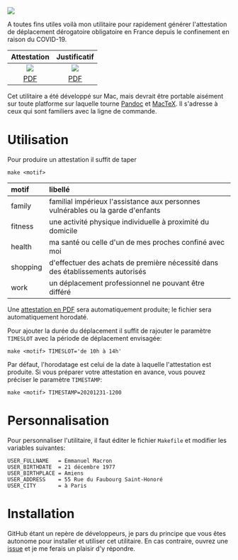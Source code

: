 ![][banner]

A toutes fins utiles voilà mon utilitaire pour rapidement générer l'attestation de déplacement dérogatoire obligatoire en France
depuis le confinement en raison du COVID-19.

| Attestation           | Justificatif          |
| :-------------------: | :-------------------: |
| [![][image1]][image1] | [![][image2]][image2] |
| [PDF][print1]         | [PDF][print2]         |

Cet utilitaire a été développé sur Mac, mais devrait être portable aisément sur toute platforme sur laquelle tourne [Pandoc] et
[MacTeX]. Il s'adresse à ceux qui sont familiers avec la ligne de commande.

# Utilisation

Pour produire un attestation il suffit de taper

    make <motif>

| motif     | libellé |
| :-------- | :------ |
| family    | familial impérieux l'assistance aux personnes vulnérables ou la garde d'enfants |
| fitness   | une activité physique individuelle à proximité du domicile |
| health    | ma santé ou celle d'un de mes proches confiné avec moi |
| shopping  | d'effectuer des achats de première nécessité dans des établissements autorisés |
| work      | un déplacement professionnel ne pouvant être différé |

Une [attestation en PDF][print1] sera automatiquement produite; le fichier sera automatiquement horodaté.

Pour ajouter la durée du déplacement il suffit de rajouter le paramètre `TIMESLOT` avec la période de déplacement envisagée:

    make <motif> TIMESLOT='de 10h à 14h'

Par défaut, l'horodatage est celui de la date à laquelle l'attestation est produite. Si vous préparer votre attestation en avance,
vous pouvez préciser le paramètre `TIMESTAMP`:

    make <motif> TIMESTAMP=20201231-1200

# Personnalisation

Pour personnaliser l'utilitaire, il faut éditer le fichier `Makefile` et modifier les variables suivantes:

    USER_FULLNAME   = Emmanuel Macron
    USER_BIRTHDATE  = 21 décembre 1977
    USER_BIRTHPLACE = Amiens
    USER_ADDRESS    = 55 Rue du Faubourg Saint-Honoré
    USER_CITY       = à Paris

# Installation

GitHub étant un repère de développeurs, je pars du principe que vous êtes autonome pour installer et utiliser cet utilitaire.
En cas contraire, ouvrez une [issue][issues] et je me ferais un plaisir d'y répondre.

  [banner]: https://repository-images.githubusercontent.com/252994470/94268380-7b7a-11ea-97ac-6dd57d3227ea
  [image1]: https://user-images.githubusercontent.com/6306262/79021822-d9e44b80-7b7c-11ea-82c1-06d992e95176.jpg
  [image2]: https://user-images.githubusercontent.com/6306262/79021824-db157880-7b7c-11ea-81a2-874949f4c1df.jpg
  [print1]: https://github.com/marcastel/tex-covid19/files/4463370/work-20200410-22h.pdf
  [print2]: https://github.com/marcastel/tex-covid19/files/4463371/workauth-20200410-22h.pdf
  [issues]: https://github.com/marcastel/tex-covid19/issues
  [mactex]: https://tug.org/mactex/mactex-download.html
  [pandoc]: https://pandoc.org/installing.html

<!-- vim: set digraph nospell :-->
